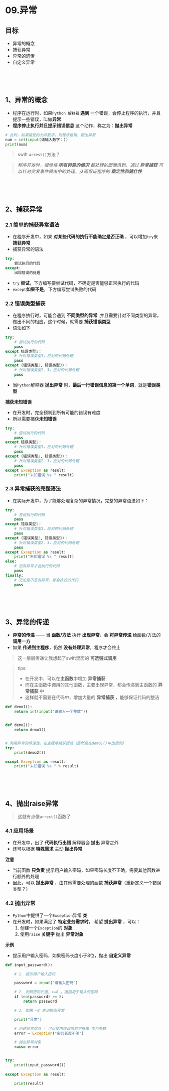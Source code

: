 # 09.异常

## 目标
- 异常的概念
- 捕获异常
- 异常的遗传
- 自定义异常

<br><br><br>

## 1、异常的概念

- 程序在运行时，如果`Python 解释器` **遇到** 一个错误，会停止程序的执行，并且提示一些错误，叫做**异常**
- **程序停止执行并且提示错误信息** 这个动作，称之为：**抛出异常**

```Python
# 此时，如果接受的为非数字，则程序报错，跑出异常
num = int(input(请输入数字：))
print(num)
```
> swift `arrest()`方法？

> *程序开发时，很难将 **所有特殊的情况** 都处理的面面俱到，通过 **异常捕获** 可以针对突发事件做击中的处理，从而保证程序的 **稳定性和健壮性***

<br><br><br>

## 2、捕获异常

### 2.1 简单的捕获异常语法

- 在程序开发中，如果 **对某些代码的执行不能确定是否正确** ，可以增加`try`来 **捕获异常** 
- 捕获异常的语法
```python
try:
	尝试执行的代码
except:
	出现错误的处理
```
- `try` **尝试**，下方编写要尝试代码，不确定是否能够正常执行的代码
- `except`**如果不是**，下方编写尝试失败的代码

### 2.2 错误类型捕获
- 在程序执行时，可能会遇到 **不同类型的异常** ,并且需要针对不同类型的异常，做出不同的相应，这个时候，就需要 **捕获错误类型**
- 语法如下

```python
try:
	# 尝试执行的代码
	pass
except 错误类型1：
	# 针对错误类型1，应对的代码处理
	pass
except (错误类型2, 错误类型3)：
	# 针对错误类型2、3，应对的代码处理
	pass

```

- 当`Python`解释器 **抛出异常** 时，**最后一行错误信息的第一个单词**，就是**错误类型**

**捕获未知错误**
- 在开发时，完全预判到所有可能的错误有难度
- 所以需要捕获**未知错误**

```python
try:
	# 尝试执行的代码
	pass
except 错误类型1：
	# 针对错误类型1，应对的代码处理
	pass
except (错误类型2, 错误类型3)：
	# 针对错误类型2、3，应对的代码处理
	pass
except Exception as result:
	print("未知错误 %s " result)
```

### 2.3 异常捕获的完整语法
- 在实际开发中，为了能够处理复杂的异常情况，完整的异常语法如下：
```python
try:
	# 尝试执行的代码
	pass
except 错误类型1：
	# 针对错误类型1，应对的代码处理
	pass
except (错误类型2, 错误类型3)：
	# 针对错误类型2、3，应对的代码处理
	pass
except Exception as result:
	print("未知错误 %s " result)
else:
	# 没有异常才会执行的代码
	pass
finally:
	# 无论是不是有异常，都会执行的代码
	pass
```

<br><br><br>


## 3、异常的传递
- **异常的传递** —— 当 **函数/方法** 执行 **出现异常**，会 **将异常传递** 给函数/方法的 **调用一方**
- 如果 **传递到主程序**，仍然 **没有处理异常**，程序才会终止

> 这一层层传递让我想起了swift里面的 **可选链式调用**

> tips:
> - 在开发中，可以在**主函数**中增加 **异常捕获**
> - 而在主函数中调用的其他函数，主要出现异常，都会传递到主函数的 **异常捕获** 中
> - 这样就不需要在代码中，增加大量的 **异常捕获** ，能够保证代码的整洁

```python
def demo1():
    return int(input("请输入一个整数"))


def demo2():
    return demo1()


# 利用异常的传递性，在主程序捕获错误（虽然是在demo1()中出错的）
try:
    print(demo2())

except Exception as result:
    print("未知错误 %s " % result)
```

<br><br><br>


## 4、抛出raise异常

> 这就有点像`arrest()`函数了

### 4.1 应用场景
- 在开发中，出了 **代码执行出错** 解释器会 **抛出** 异常之外
- 还可以根据 **特殊需求** 主动 **抛出异常**

**注意**
- 当前函数 **只负责** 提示用户输入密码，如果密码长度不正确，需要其他函数进行额外的处理
- 因此，可以 **抛出异常** ，由其他需要处理的函数 **捕获异常**（重新定义一个错误类型？）

### 4.2 抛出异常
- `Python`中提供了一个`Exception`异常 **类**
- 在开发时，如果满足了 **特定业务需求时**， 希望 **抛出异常** ，可以：
	1. 创建一个`Exception`的 **对象**
	2. 使用`raise` **关键字** 抛出 **异常对象**

**示例**
- 提示用户输入密码，如果密码长度小于8位，抛出 **自定义异常**

```python
def input_password():

    # 1. 提示用户输入密码

    password = input("请输入密码")

    # 2. 判断密码长度，>=8 ，返回用于输入的密码
    if len(password) >= 8:
        return password

    # 3. 如果 <8 主动抛出异常

    print("异常")

    # 创建异常信息 - 可以使用错误信息字符串 作为参数
    error = Exception("密码长度不够")

    # 抛出异常对象
    raise error


try:
    print(input_password())
    
except Exception as result:

    print(result)
```














